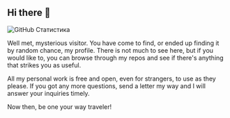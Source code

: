 ## Hi there 👋

![GitHub Статистика](https://github-readme-stats.vercel.app/api?username=keh9mark&layout=compact)

Well met, mysterious visitor. You have come to find, or ended up finding it by random chance, my profile. There is not much to see here, but if you would like to, you can browse through my repos and see if there's anything that strikes you as useful.

All my personal work is free and open, even for strangers, to use as they please. If you got any more questions, send a letter my way and I will answer your inquiries timely.

Now then, be one your way traveler!
